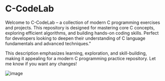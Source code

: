 # C-CodeLab
Welcome to C-CodeLab – a collection of modern C programming exercises and projects. This repository is designed for mastering core C concepts, exploring efficient algorithms, and building hands-on coding skills. Perfect for developers looking to deepen their understanding of C language fundamentals and advanced techniques."

This description emphasizes learning, exploration, and skill-building, making it appealing for a modern C programming practice repository. Let me know if you want any changes!

![image](https://github.com/user-attachments/assets/6c98336b-3f3d-4a77-81b4-c102168afa95)




